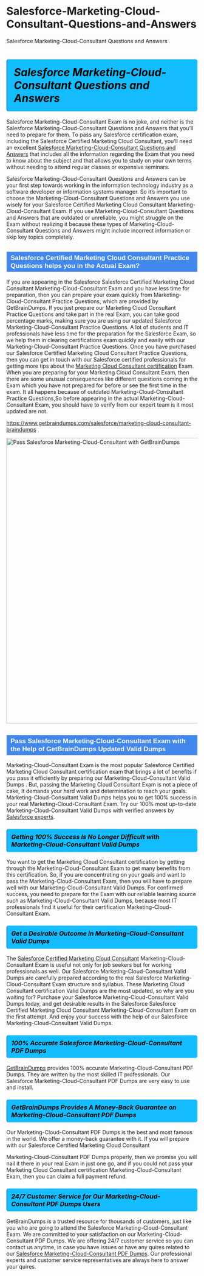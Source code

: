 # Salesforce-Marketing-Cloud-Consultant-Questions-and-Answers
Salesforce Marketing-Cloud-Consultant Questions and Answers
<h1><strong><span style="display: block; color: #000000; background: #14BDFF; border: 0.5px solid #AED6F1; border-left: 3px solid #3498DB; padding: .6em; border-radius: 6px;">                     <em>Salesforce Marketing-Cloud-Consultant <span class="exam_variation">Questions and Answers</span> </em>                </span></strong>            </h1>                        <p>Salesforce Marketing-Cloud-Consultant Exam is no joke, and neither is the Salesforce Marketing-Cloud-Consultant <span class="exam_variation">Questions and Answers</span> that you’ll need to prepare for them. To pass any Salesforce certification exam,             including the Salesforce Certified Marketing Cloud Consultant, you’ll need an excellent <a href="https://www.getbraindumps.com/salesforce/marketing-cloud-consultant-braindumps">Salesforce Marketing-Cloud-Consultant <span class="exam_variation">Questions and Answers</span></a> that includes             all the information regarding the Exam that you need to know about the subject and that allows you to study on your own terms             without needing to attend regular classes or expensive seminars.</p>                        <p>Salesforce Marketing-Cloud-Consultant <span class="exam_variation">Questions and Answers</span> can be your first step towards working in the information technology industry as a software developer or             information systems manager. So it’s important to choose the Marketing-Cloud-Consultant <span class="exam_variation">Questions and Answers</span> you use wisely for your             Salesforce Certified Marketing Cloud Consultant Marketing-Cloud-Consultant Exam. If you use Marketing-Cloud-Consultant <span class="exam_variation">Questions and Answers</span>             that are outdated or unreliable, you might struggle on the Exam without realizing it because these types of Marketing-Cloud-Consultant <span class="exam_variation">Questions and Answers</span>             might include incorrect information or skip key topics completely.</p>                        <h2 style="background: #4287ec; border: 1px solid #cccccc; padding: 5px 10px;">                <span style="color: #ffffff;">                    <span style="font-size: 11pt;">                        <span style="line-height: normal;">                            <span style="font-family: Calibri,sans-serif;">                                <strong>                                    <span style="font-size: 13.0pt;">Salesforce Certified Marketing Cloud Consultant <span class="exam_variation2">Practice Questions</span> helps you in the Actual Exam?</span>                                </strong>                            </span>                        </span>                    </span>                </span>            </h2>                        <p>If you are appearing in the Salesforce Salesforce Certified Marketing Cloud Consultant Marketing-Cloud-Consultant Exam and             you have less time for preparation, then you can prepare your exam quickly from Marketing-Cloud-Consultant <span class="exam_variation2">Practice Questions</span>, which are provided by GetBrainDumps.             If you just prepare our Marketing Cloud Consultant <span class="exam_variation2">Practice Questions</span> and take part in the real Exam, you can take good percentage marks, making sure you are             using our updated Salesforce Marketing-Cloud-Consultant <span class="exam_variation2">Practice Questions</span>. A lot of students and IT professionals have less time for the preparation for the Salesforce Exam,             so we help them in clearing certifications exam quickly and easily with our Marketing-Cloud-Consultant <span class="exam_variation2">Practice Questions</span>. Once you have purchased our             Salesforce Certified Marketing Cloud Consultant <span class="exam_variation2">Practice Questions</span>, then you can get in touch with our             Salesforce certified professionals for getting more tips about the <a href="https://www.getbraindumps.com/salesforce/marketing-cloud-consultant-braindumps.html">Marketing Cloud Consultant certification</a> Exam. When you are preparing for your              Marketing Cloud Consultant Exam, then there are some unusual consequences like different questions coming in the Exam which you have not prepared            for before or see the first time in the exam. It all happens because of outdated Marketing-Cloud-Consultant <span class="exam_variation2">Practice Questions</span>,So before appearing in the actual             Marketing-Cloud-Consultant Exam, you should have to verify from our expert team is it most updated are not.</p>                        <p><a href="https://www.getbraindumps.com/salesforce/marketing-cloud-consultant-braindumps">https://www.getbraindumps.com/salesforce/marketing-cloud-consultant-braindumps</a></p>                        <p><a href="https://www.getbraindumps.com/"><img src="https://www.getbraindumps.com/images/get-updated-exam-questions-with-discount-getbraindumps.jpg" class="postImage" alt="Pass Salesforce Marketing-Cloud-Consultant with GetBrainDumps" width="750"></a></p>                            <h2 style="background: #4287ec; border: 1px solid #cccccc; padding: 5px 10px;">                <span style="color: #ffffff;">                    <span style="font-size: 11pt;">                        <span style="line-height: normal;">                            <span style="font-family: Calibri,sans-serif;">                                <strong>                                    <span style="font-size: 13.0pt;">Pass Salesforce Marketing-Cloud-Consultant Exam with the Help of GetBrainDumps Updated <span class="exam_variation3">Valid Dumps</span></span>                                </strong>                            </span>                        </span>                    </span>                </span>            </h2>                        <p>Marketing-Cloud-Consultant Exam is the most popular Salesforce Certified Marketing Cloud Consultant certification exam that brings a             lot of benefits if you pass it efficiently by preparing our Marketing-Cloud-Consultant <span class="exam_variation3">Valid Dumps</span> . But, passing the Marketing Cloud Consultant Exam is not a piece of cake,             It demands your hard work and determination to reach your goals. Marketing-Cloud-Consultant <span class="exam_variation3">Valid Dumps</span> helps you to get 100% success in your real Marketing-Cloud-Consultant Exam.             Try our 100% most up-to-date Marketing-Cloud-Consultant <span class="exam_variation3">Valid Dumps</span> with verified answers by <a href="https://www.getbraindumps.com/salesforce-braindumps.html">Salesforce experts</a>.</p>                        <h3>                <strong>                    <span style="display: block; color: #000000; background: #14BDFF; border: 0.5px solid #AED6F1; border-left: 3px solid #3498DB; padding: .6em; border-radius: 6px;">                        <em>Getting 100% Success Is No Longer Difficult with Marketing-Cloud-Consultant <span class="exam_variation3">Valid Dumps</span></em>                    </span>                </strong>            </h3>                        <p>You want to get the Marketing Cloud Consultant certification by getting through the Marketing-Cloud-Consultant Exam to get many benefits from this certification.             So, if you are concentrating on your goals and want to pass the Marketing-Cloud-Consultant Exam, then you will have to prepare well with our Marketing-Cloud-Consultant <span class="exam_variation3">Valid Dumps</span>.             For confirmed success, you need to prepare for the Exam with our reliable learning source such as Marketing-Cloud-Consultant <span class="exam_variation3">Valid Dumps</span>, because most             IT professionals find it useful for their certification Marketing-Cloud-Consultant Exam.</p>                        <h3>                <strong>                    <span style="display: block; color: #000000; background: #14BDFF; border: 0.5px solid #AED6F1; border-left: 3px solid #3498DB; padding: .6em; border-radius: 6px;">                        <em>Get a Desirable Outcome in Marketing-Cloud-Consultant <span class="exam_variation3">Valid Dumps</span></em>                    </span>                </strong>            </h3>                        <p>The <a href="https://www.getbraindumps.com/salesforce/marketing-cloud-consultant-braindumps">Salesforce Certified Marketing Cloud Consultant</a> Marketing-Cloud-Consultant Exam is useful not only for job seekers but             for working professionals as well. Our Salesforce Marketing-Cloud-Consultant <span class="exam_variation3">Valid Dumps</span> are carefully prepared according to the real Salesforce Marketing-Cloud-Consultant Exam structure and syllabus.             These Marketing Cloud Consultant certification <span class="exam_variation3">Valid Dumps</span> are the most updated, so why are you waiting for? Purchase your Salesforce Marketing-Cloud-Consultant <span class="exam_variation3">Valid Dumps</span> today,             and get desirable results in the Salesforce Salesforce Certified Marketing Cloud Consultant Marketing-Cloud-Consultant Exam on the first attempt.             And enjoy your success with the help of our Salesforce Marketing-Cloud-Consultant <span class="exam_variation3">Valid Dumps</span>.</p>                        <h3>                <strong>                    <span style="display: block; color: #000000; background: #14BDFF; border: 0.5px solid #AED6F1; border-left: 3px solid #3498DB; padding: .6em; border-radius: 6px;">                        <em>100% Accurate Salesforce Marketing-Cloud-Consultant <span class="exam_variation4">PDF Dumps</span></em>                    </span>                </strong>            </h3>                        <p><a href="https://www.getbraindumps.com/">GetBrainDumps</a> provides 100% accurate Marketing-Cloud-Consultant <span class="exam_variation4">PDF Dumps</span>. They are written by the most skilled IT professionals.             Our Salesforce Marketing-Cloud-Consultant <span class="exam_variation4">PDF Dumps</span> are very easy to use and install.</p>                        <h3>                <strong>                    <span style="display: block; color: #000000; background: #14BDFF; border: 0.5px solid #AED6F1; border-left: 3px solid #3498DB; padding: .6em; border-radius: 6px;">                        <em>GetBrainDumps Provides A Money-Back Guarantee on  Marketing-Cloud-Consultant <span class="exam_variation4">PDF Dumps</span></em>                    </span>                </strong>            </h3>                        <p>Our Marketing-Cloud-Consultant <span class="exam_variation4">PDF Dumps</span> is the best and most famous in the world. We offer a money-back guarantee with it.             If you will prepare with our Salesforce Certified Marketing Cloud Consultant</p>            <p>Marketing-Cloud-Consultant <span class="exam_variation4">PDF Dumps</span> properly, then we promise you will nail it there in your real Exam in just one go, and             if you could not pass your Marketing Cloud Consultant certification Marketing-Cloud-Consultant Exam, then you can claim a full payment refund.</p>                        <h3>                <strong>                    <span style="display: block; color: #000000; background: #14BDFF; border: 0.5px solid #AED6F1; border-left: 3px solid #3498DB; padding: .6em; border-radius: 6px;">                        <em>24/7 Customer Service for Our Marketing-Cloud-Consultant <span class="exam_variation4">PDF Dumps</span> Users</em>                    </span>                </strong>            </h3>                        <p>GetBrainDumps is a trusted resource for thousands of customers, just like you who are going to attend the Salesforce Marketing-Cloud-Consultant Exam.             We are committed to your satisfaction on our Marketing-Cloud-Consultant <span class="exam_variation4">PDF Dumps</span>. We are offering 24/7 customer service so you can contact us anytime,             in case you have issues or have any quires related to our <a href="https://www.getbraindumps.com/salesforce/marketing-cloud-consultant-braindumps">Salesforce Marketing-Cloud-Consultant <span class="exam_variation4">PDF Dumps</span></a>. Our professional experts and customer service             representatives are always here to answer your quires.</p>                    
